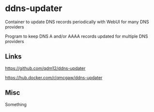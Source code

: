 # ddns-updater

Container to update DNS records periodically with WebUI for many DNS providers

Program to keep DNS A and/or AAAA records updated for multiple DNS providers
  
## Links

<https://github.com/qdm12/ddns-updater>

<https://hub.docker.com/r/qmcgaw/ddns-updater>

## Misc

Something